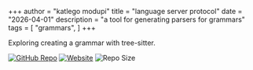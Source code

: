 +++
author = "katlego modupi"
title = "language server protocol"
date = "2026-04-01"
description = "a tool for generating parsers for grammars"
tags = [
    "grammars",
]
+++

Exploring creating a grammar with tree-sitter.

[![GitHub Repo](https://img.shields.io/badge/GitHub-Repo-blue?logo=github)](https://github.com/kat-lego/the-budget-app)
[![Website](https://img.shields.io/badge/Website-Visit-green?logo=internet-explorer)](https://the-budget-app.katlegomodupi.com)
![Repo Size](https://img.shields.io/github/repo-size/kat-lego/the-budget-app)
<!--more-->
